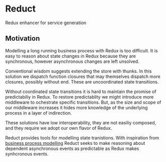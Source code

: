 # Reduct
Redux enhancer for service generation

## Motivation
Modelling a long running business process with Redux is too difficult. It is easy to reason about state changes in Redux because they are synchronous, however asynchronous changes are left unsolved.

Conventional wisdom suggests extending the store with thunks. In this solution we dispatch function closures that may themselves dispatch more closures, possibly without end. These are uncoordinated state transitions.

Without coordinated state transitions it is hard to maintain the promise of predictabiliy in Redux. To restore predictablity we might introduce more middleware to ochestrate specific transitions. But, as the size and scope of our middleware increases it hides more knowledge of the underlying process in a layer of indirection.

These solutions have low interoperability, they are not easiliy composed, and they require we adopt our own flavor of Redux.

Reduct provides tools for modelling state tranistions. With inspiration from [business process modelling](https://en.wikipedia.org/wiki/Business_process_modeling) Reduct seeks to make reasoning about dependent asynchronous events as predictable as Redux makes synhcronous events.
